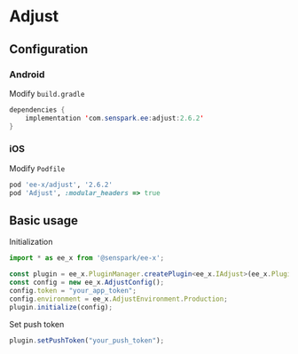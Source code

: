# Adjust
## Configuration
### Android
Modify `build.gradle`
```java
dependencies {
    implementation 'com.senspark.ee:adjust:2.6.2'
}
```

### iOS
Modify `Podfile`
```ruby
pod 'ee-x/adjust', '2.6.2'
pod 'Adjust', :modular_headers => true
```

## Basic usage
Initialization
```ts
import * as ee_x from '@senspark/ee-x';

const plugin = ee_x.PluginManager.createPlugin<ee_x.IAdjust>(ee_x.Plugin.Adjust);
const config = new ee_x.AdjustConfig();
config.token = "your_app_token";
config.environment = ee_x.AdjustEnvironment.Production;
plugin.initialize(config);
```

Set push token
```ts
plugin.setPushToken("your_push_token");
```